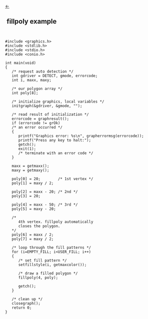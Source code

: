 <a class="whitespacepre" href="fillpoly.md#examples"> ← </a>

## &nbsp;fillpoly example&nbsp;

``` ```<br>

```
#include <graphics.h>
#include <stdlib.h>
#include <stdio.h>
#include <conio.h>

int main(void)
{
   /* request auto detection */
   int gdriver = DETECT, gmode, errorcode;
   int i, maxx, maxy;

   /* our polygon array */
   int poly[8];

   /* initialize graphics, local variables */
   initgraph(&gdriver, &gmode, "");

   /* read result of initialization */
   errorcode = graphresult();
   if (errorcode != grOk)
   /* an error occurred */
   {
      printf("Graphics error: %s\n", grapherrormsg(errorcode));
      printf("Press any key to halt:");
      getch();
      exit(1);
      /* terminate with an error code */
   }

   maxx = getmaxx();
   maxy = getmaxy();

   poly[0] = 20;        /* 1st vertex */
   poly[1] = maxy / 2;

   poly[2] = maxx - 20; /* 2nd */
   poly[3] = 20;

   poly[4] = maxx - 50; /* 3rd */
   poly[5] = maxy - 20;

   /*
      4th vertex. fillpoly automatically
      closes the polygon.
   */
   poly[6] = maxx / 2;
   poly[7] = maxy / 2;

   /* loop through the fill patterns */
   for (i=EMPTY_FILL; i<USER_FILL; i++)
   {
      /* set fill pattern */
      setfillstyle(i, getmaxcolor());

      /* draw a filled polygon */
      fillpoly(4, poly);

      getch();
   }

   /* clean up */
   closegraph();
   return 0;
}
```

<br>